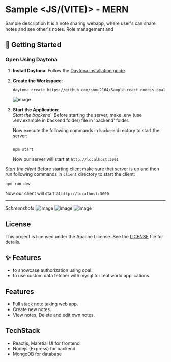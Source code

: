 # Sample <JS/(VITE)> - MERN

Sample description
It is a note sharing webapp, where user's can share notes and see other's notes. Role management and 

## 🚀 Getting Started  

### Open Using Daytona  

1. **Install Daytona**: Follow the [Daytona installation guide](https://www.daytona.io/docs/installation/installation/).  
2. **Create the Workspace**:  
   ```bash  
   daytona create https://github.com/sonu2164/Sample-react-nodejs-opalAuth-todolist
   ```
   ![image](https://github.com/user-attachments/assets/71032de5-f688-4fa1-9b4e-ae566def309f)


4. **Start the Application**:  
   *Start the backend*
   -Before starting the server, make .env (use .env.example in backend folder) file in 'backend' folder.
   
   Now execute the following commands in `backend` directory to start the server:
   ```bash
   
   npm start
   ```
   Now our server will start at `http://localhost:3001`

*Start the client*
   Before starting client make sure that server is up and then run following commands in `client` directory to start the client:
   ```bash
   npm run dev
   ```
   Now our client will start at `http://localhost:3000`


---

*Schreenshots*
![image](https://github.com/user-attachments/assets/021e5344-6e17-4185-a370-1abd144be59d)
![image](https://github.com/user-attachments/assets/1d480326-ec80-40d0-9d1d-5e525f5f394b)
![image](https://github.com/user-attachments/assets/11b515ae-50cf-443d-b2c5-0e026d82437f)




## License
This project is licensed under the Apache License. See the [LICENSE](LICENSE) file for details.

## ✨ Features  

- to showcase authorization using opal.
- to use custom data fetcher with mysql for real world applications.

## Features
- Full stack note taking web app.
- Create new notes.
- View notes, Delete and edit own notes.

## TechStack
- Reactjs, Maretial UI for frontend
- Nodejs (Express) for backend
- MongoDB for database
